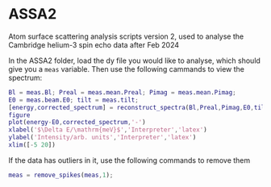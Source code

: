 # ASSA2
Atom surface scattering analysis scripts version 2, used to analyse the Cambridge helium-3 spin echo data after Feb 2024

In the ASSA2 folder, load the dy file you would like to analyse, which should give you a `meas` variable. Then use the following cammands to view the spectrum:

```matlab
Bl = meas.Bl; Preal = meas.mean.Preal; Pimag = meas.mean.Pimag;
E0 = meas.beam.E0; tilt = meas.tilt;
[energy,corrected_spectrum] = reconstruct_spectra(Bl,Preal,Pimag,E0,tilt);
figure
plot(energy-E0,corrected_spectrum,'-')
xlabel('$\Delta E/\mathrm{meV}$','Interpreter','latex')
ylabel('Intensity/arb. units','Interpreter','latex')
xlim([-5 20])
```

If the data has outliers in it, use the following commands to remove them

```matlab
meas = remove_spikes(meas,1);
```
